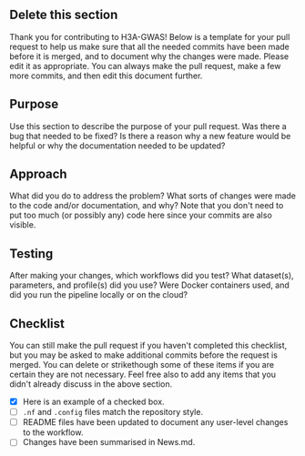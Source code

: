 ## Delete this section

Thank you for contributing to H3A-GWAS!  Below is a template for your pull
request to help us make sure that all the needed commits have
been made before it is merged, and to document why the changes were made.
Please edit it as appropriate.  You can always make the pull request,
make a few more commits, and then edit this document further.

## Purpose

Use this section to describe the purpose of your pull request.
Was there a bug that needed to be fixed?  Is there a reason why a new feature
would be helpful or why the documentation needed to be updated?

## Approach

What did you do to address the problem?  What sorts of changes were made
to the code and/or documentation, and why?  Note that you don't need to
put too much (or possibly any) code here since your commits are also
visible.

## Testing

After making your changes, which workflows did you test?  What dataset(s),
parameters, and profile(s) did you use?  Were Docker containers used, and
did you run the pipeline locally or on the cloud?

## Checklist

You can still make the pull request if you haven't completed this checklist,
but you may be asked to make additional commits before the request is merged.
You can delete or strikethough some of these items if you are certain they are
not necessary.  Feel free also to add any items that you didn't already discuss
in the above section.

- [x] Here is an example of a checked box.
- [ ] `.nf` and `.config` files match the repository style.
- [ ] README files have been updated to document any user-level changes to the workflow.
- [ ] Changes have been summarised in News.md.
